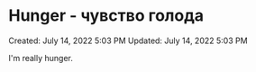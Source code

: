 # Hunger - чувство голода

Created: July 14, 2022 5:03 PM
Updated: July 14, 2022 5:03 PM

I'm really hunger.